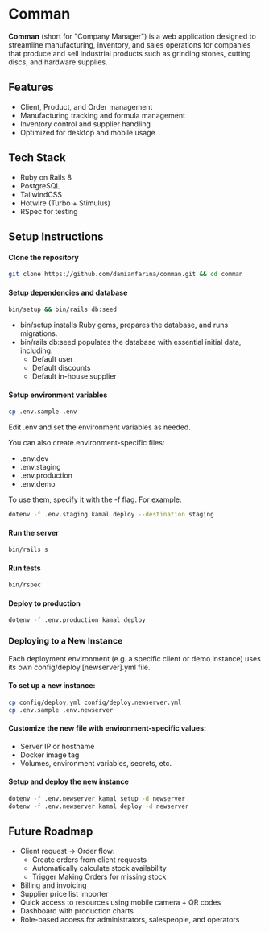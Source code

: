 # Comman

**Comman** (short for "Company Manager") is a web application designed to streamline manufacturing, inventory, and sales operations for companies that produce and sell industrial products such as grinding stones, cutting discs, and hardware supplies.

## Features

- Client, Product, and Order management
- Manufacturing tracking and formula management
- Inventory control and supplier handling
- Optimized for desktop and mobile usage

## Tech Stack

- Ruby on Rails 8
- PostgreSQL
- TailwindCSS
- Hotwire (Turbo + Stimulus)
- RSpec for testing

## Setup Instructions

#### Clone the repository
```bash
git clone https://github.com/damianfarina/comman.git && cd comman
```
#### Setup dependencies and database
```bash
bin/setup && bin/rails db:seed
```
- bin/setup installs Ruby gems, prepares the database, and runs migrations.
- bin/rails db:seed populates the database with essential initial data, including:
  - Default user
  - Default discounts
  - Default in-house supplier

#### Setup environment variables
```bash
cp .env.sample .env
```
Edit .env and set the environment variables as needed.

You can also create environment-specific files:
- .env.dev
- .env.staging
- .env.production
- .env.demo

To use them, specify it with the -f flag. For example:
```bash
dotenv -f .env.staging kamal deploy --destination staging
```

#### Run the server
```bash
bin/rails s
```
#### Run tests
```bash
bin/rspec
```

#### Deploy to production
```bash
dotenv -f .env.production kamal deploy
```

### Deploying to a New Instance
Each deployment environment (e.g. a specific client or demo instance) uses its own config/deploy.[newserver].yml file.

#### To set up a new instance:
```bash
cp config/deploy.yml config/deploy.newserver.yml
cp .env.sample .env.newserver
```

#### Customize the new file with environment-specific values:
- Server IP or hostname
- Docker image tag
- Volumes, environment variables, secrets, etc.

#### Setup and deploy the new instance
```bash
dotenv -f .env.newserver kamal setup -d newserver
dotenv -f .env.newserver kamal deploy -d newserver
```

## Future Roadmap

- Client request → Order flow:
  - Create orders from client requests
  - Automatically calculate stock availability
  - Trigger Making Orders for missing stock
- Billing and invoicing
- Supplier price list importer
- Quick access to resources using mobile camera + QR codes
- Dashboard with production charts
- Role-based access for administrators, salespeople, and operators
